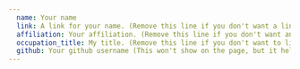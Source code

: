 ```yaml
---
  name: Your name
  link: A link for your name. (Remove this line if you don't want a link.)
  affiliation: Your affiliation. (Remove this line if you don't want an affiliation.)
  occupation_title: My title. (Remove this line if you don't want to list your title.)
  github: Your github username (This won't show on the page, but it helps us keep track of where signatures originated in case we have to commit your signature for you to avoid merge conflicts.)
---
```

